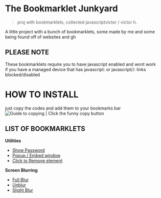 # The Bookmarklet Junkyard
> proj with bookmarklets, collected javascriptvictor / victor h.

A little project with a bunch of bookmarklets, some made by me and some being found off of websites and gh



## **PLEASE NOTE**
These bookmarklets require you to have javascript enabled and wont work if you have a managed device that has javascript: or javascript//: links blocked/disabled



# **HOW TO INSTALL**
just copy the codes and add them to your bookmarks bar
![Guide to copying | Click the funny copy button](https://user-images.githubusercontent.com/131699959/234082553-7d86b2b0-5b5a-482c-9bce-e7502a622630.png)

## **LIST OF BOOKMARKLETS**
**Utilities**
* [Show Password](https://github.com/javascriptvictor/Bookmarklet-Junkyard/blob/main/Utils/Show%20Password)
* [Popup / Embed window](https://github.com/javascriptvictor/Bookmarklet-Junkyard/blob/main/Utils/Show%20Password)
* [Click to Remove element](https://github.com/javascriptvictor/Bookmarklet-Junkyard/blob/main/Utils/Click%20to%20Remove%20Element)

**Screen Blurring**
* [Full Blur](https://github.com/javascriptvictor/Bookmarklet-Junkyard/blob/main/Screen%20Blurring/full%20blur)
* [Unblur](https://github.com/javascriptvictor/Bookmarklet-Junkyard/blob/main/Screen%20Blurring/unblur)
* [Slight Blur](https://github.com/javascriptvictor/Bookmarklet-Junkyard/blob/main/Screen%20Blurring/slight%20blur)
